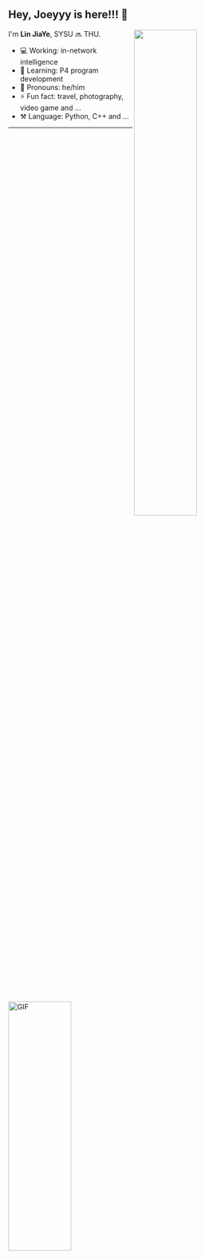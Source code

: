 ## Hey, Joeyyy is here!!! :wave:

[<img align="right" width="50%" src="https://github-readme-stats-ouuan.vercel.app/api?username=ljy2222&theme=dark&show_icons=true">](https://metrics.lecoq.io/ouuan?template=classic)

I'm **Lin JiaYe**, SYSU 🔜 THU.

- 💻 Working: in-network intelligence
- 🚀 Learning: P4 program development
- 👨 Pronouns: he/him
- ⚡ Fun fact: travel, photography, video game and ...
- ⚒️ Language: Python, C++ and ...

---
<img align="center" alt="GIF" src="https://media.giphy.com/media/3qGw96Jowb8sM/giphy.gif" width="50%" height="500px" />
<!-- <img align="right" alt="GIF" src="https://media.giphy.com/media/citBl9yPwnUOs/giphy.gif" width="50%" height="500px" /> -->
